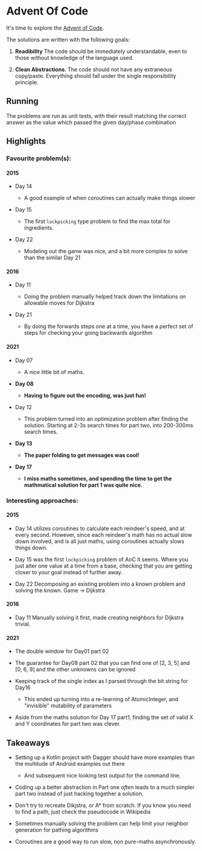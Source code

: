 # Advent Of Code

It's time to explore the [Advent of Code](http://adventofcode.com).

The solutions are written with the following goals:

1. **Readibility** 
   The code should be immediately understandable, even to those without knowledge of the language used. 

2. **Clean Abstractions**.
   The code should not have any extraneous copy/paste. 
   Everything should fall under the single responsibility principle.
   
   
## Running

The problems are run as unit tests, with their result matching the correct answer
as the value which passed the given day/phase combination

## Highlights

### Favourite problem(s):

#### 2015

* Day 14
  * A good example of when coroutines can actually make things slower
    
* Day 15
  * The first `lockpicking` type problem to find the max total for ingredients.
    
* Day 22
  * Modeling out the game was nice, and a bit more complex to solve than the similar Day 21
    
#### 2016

* Day 11
  * Doing the problem manually helped track down the limitations on allowable moves for Dijkstra
    
* Day 21
  * By doing the forwards steps one at a time, you have a perfect set of steps for checking your going backwards algorithm

#### 2021

* Day 07
  * A nice little bit of maths.
    
* **Day 08**
  * **Having to figure out the encoding, was just fun!**
    
* Day 12
  * This problem turned into an optimization problem after finding the solution. Starting at 2-3s search times for part two, into 200-300ms search times.
    
* **Day 13**
  * **The paper folding to get messages was cool!**
    
* **Day 17**
  * **I miss maths sometimes, and spending the time to get the mathmatical solution for part 1 was quite nice.** 

### Interesting approaches:

#### 2015

* Day 14 utilizes coroutines to calculate each reindeer's speed, and at every second. However, since each reindeer's math has no actual slow down involved, and is all just maths, using coroutines actually slows things down.

* Day 15 was the first `lockpicking` problem of AoC it seems. Where you just alter one value at a time from a base, checking that you are getting closer to your goal instead of further away.

* Day 22 Decomposing an existing problem into a known problem and solving the known. Game -> Dijkstra

#### 2016

* Day 11 Manually solving it first, made creating neighbors for Dijkstra trivial.

#### 2021

* The double window for Day01 part 02


* The guarantee for Day08 part 02 that you can find one of [2, 3, 5] and [0, 6, 9] and the other unknowns can be ignored
  

* Keeping track of the single index as I parsed through the bit string for Day16 
  * This ended up turning into a re-learning of AtomicInteger, and "invisible" mutability of parameters
    

* Aside from the maths solution for Day 17 part1, finding the set of valid X and Y coordinates for part two was clever. 
    

## Takeaways

* Setting up a Kotlin project with Dagger should have more examples than the multitude of Android examples out there
  * And subsequent nice looking test output for the command line.


* Coding up a better abstraction in Part one *often* leads to a much simpler part two instead of just hacking together a solution.


* Don't try to recreate Dikjstra, or A* from scratch. If you know you need to find a path, just check the pseudocode in Wikipedia


* Sometimes manually solving the problem can help limit your neighbor generation for pathing algorithms


* Coroutines are a good way to run slow, non pure-maths asynchronously.